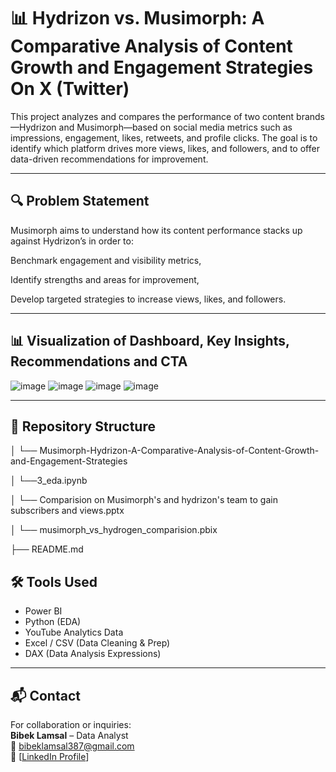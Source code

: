 # 📊 Hydrizon vs. Musimorph: A Comparative Analysis of Content Growth and Engagement Strategies On X (Twitter)

This project analyzes and compares the performance of two content brands—Hydrizon and Musimorph—based on social media metrics such as impressions, engagement, likes, retweets, and profile clicks. The goal is to identify which platform drives more views, likes, and followers, and to offer data-driven recommendations for improvement.

---

## 🔍 Problem Statement

Musimorph aims to understand how its content performance stacks up against Hydrizon’s in order to:

Benchmark engagement and visibility metrics,

Identify strengths and areas for improvement,

Develop targeted strategies to increase views, likes, and followers.

---

## 📊 Visualization of Dashboard, Key Insights, Recommendations and CTA

![image](https://github.com/user-attachments/assets/99300a66-7256-41e4-8c52-277625da9791)
![image](https://github.com/user-attachments/assets/d2e3b372-205d-454b-b678-858a39e81f61)
![image](https://github.com/user-attachments/assets/bc45608e-2402-4b0b-bb09-df24492d9ed4)
![image](https://github.com/user-attachments/assets/fb43e453-0f49-4bde-ba70-5e22c4b8274a)

---

## 📂 Repository Structure

│ └── Musimorph-Hydrizon-A-Comparative-Analysis-of-Content-Growth-and-Engagement-Strategies

│ └──3_eda.ipynb

│ └── Comparision on Musimorph's and hydrizon's team to gain subscribers and views.pptx

│ └──  musimorph_vs_hydrogen_comparision.pbix


├── README.md


## 🛠️ Tools Used


- Power BI
- Python (EDA)
- YouTube Analytics Data
- Excel / CSV (Data Cleaning & Prep)
- DAX (Data Analysis Expressions)

---


## 📬 Contact

For collaboration or inquiries:  
**Bibek Lamsal** – Data Analyst  <br>
📧 bibeklamsal387@gmail.com <br>
🔗 [[LinkedIn Profile](https://www.linkedin.com/in/bibek-lamsal-65323817b/)]  
